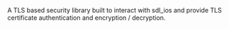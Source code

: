 A TLS based security library built to interact with sdl_ios and provide TLS certificate authentication and encryption / decryption.